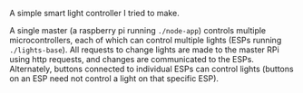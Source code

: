 A simple smart light controller I tried to make.

A single master (a raspberry pi running `./node-app`) controls multiple microcontrollers, each of
which can control multiple lights (ESPs running `./lights-base`). All requests to change lights are
made to the master RPi using http requests, and changes are communicated to the ESPs. Alternately,
buttons connected to individual ESPs can control lights (buttons on an ESP need not control a
light on that specific ESP).
